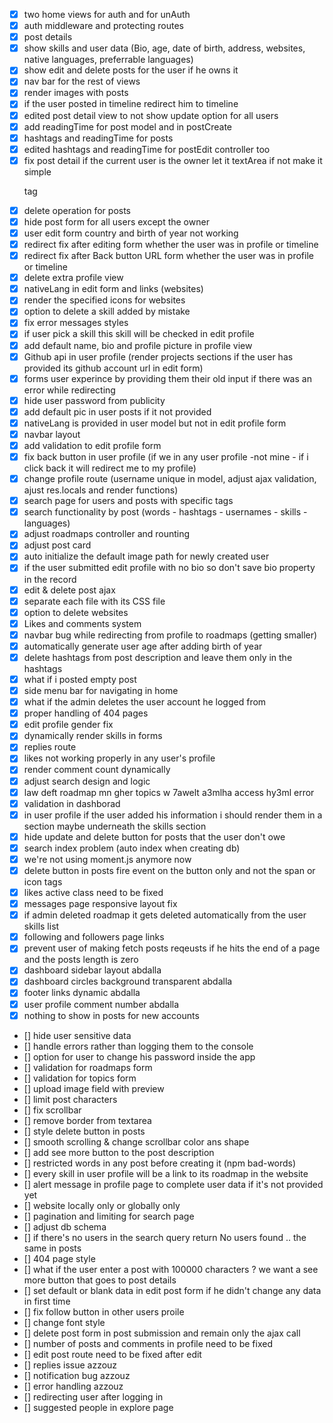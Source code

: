 - [x] two home views for auth and for unAuth
- [x] auth middleware and protecting routes
- [x] post details
- [x] show skills and user data (Bio, age, date of birth, address, websites, native languages, preferrable languages)
- [x] show edit and delete posts for the user if he owns it
- [x] nav bar for the rest of views
- [x] render images with posts
- [x] if the user posted in timeline redirect him to timeline
- [x] edited post detail view to not show update option for all users
- [x] add readingTime for post model and in postCreate
- [x] hashtags and readingTime for posts
- [x] edited hashtags and readingTime for postEdit controller too
- [x] fix post detail if the current user is the owner let it textArea if not make it simple <p> tag
- [x] delete operation for posts
- [x] hide post form for all users except the owner
- [x] user edit form country and birth of year not working
- [x] redirect fix after editing form whether the user was in profile or timeline
- [x] redirect fix after Back button URL form whether the user was in profile or timeline
- [x] delete extra profile view
- [x] nativeLang in edit form and links (websites)
- [x] render the specified icons for websites
- [x] option to delete a skill added by mistake
- [x] fix error messages styles
- [x] if user pick a skill this skill will be checked in edit profile
- [x] add default name, bio and profile picture in profile view
- [x] Github api in user profile (render projects sections if the user has provided its github account url in edit form)
- [x] forms user experince by providing them their old input if there was an error while redirecting
- [x] hide user password from publicity
- [x] add default pic in user posts if it not provided
- [x] nativeLang is provided in user model but not in edit profile form
- [x] navbar layout
- [x] add validation to edit profile form
- [x] fix back button in user profile (if we in any user profile -not mine - if i click back it will redirect me to my profile)
- [x] change profile route (username unique in model, adjust ajax validation, ajust res.locals and render functions)
- [x] search page for users and posts with specific tags
- [x] search functionality by post (words - hashtags - usernames - skills - languages)
- [x] adjust roadmaps controller and rounting
- [x] adjust post card
- [x] auto initialize the default image path for newly created user
- [x] if the user submitted edit profile with no bio so don't save bio property in the record
- [x] edit & delete post ajax
- [x] separate each file with its CSS file
- [x] option to delete websites
- [x] Likes and comments system
- [x] navbar bug while redirecting from profile to roadmaps (getting smaller)
- [x] automatically generate user age after adding birth of year
- [x] delete hashtags from post description and leave them only in the hashtags
- [x] what if i posted empty post
- [X] side menu bar for navigating in home
- [x] what if the admin deletes the user account he logged from
- [x] proper handling of 404 pages
- [x] edit profile gender fix
- [x] dynamically render skills in forms
- [x] replies route
- [x] likes not working properly in any user's profile
- [x] render comment count dynamically
- [x] adjust search design and logic
- [x] law deft roadmap mn gher topics w 7awelt a3mlha access hy3ml error
- [X] validation in dashborad
- [X] in user profile if the user added his information i should render them in a section maybe underneath the skills section
- [X] hide update and delete button for posts that the user don't owe
- [x] search index problem (auto index when creating db)
- [x] we're not using moment.js anymore now
- [x] delete button in posts fire event on the button only and not the span or icon tags
- [X] likes active class need to be fixed
- [X] messages page responsive layout fix
- [X] if admin deleted roadmap it gets deleted automatically from the user skills list
- [X] following and followers page links
- [X] prevent user of making fetch posts reqeusts if he hits the end of a page and the posts length is zero
- [x] dashboard sidebar layout abdalla
- [x] dashboard circles background transparent abdalla
- [x] footer links dynamic abdalla
- [x] user profile comment number abdalla
- [X] nothing to show in posts for new accounts
- [] hide user sensitive data
- [] handle errors rather than logging them to the console
- [] option for user to change his password inside the app
- [] validation for roadmaps form
- [] validation for topics form
- [] upload image field with preview
- [] limit post characters
- [] fix scrollbar
- [] remove border from textarea
- [] style delete button in posts
- [] smooth scrolling & change scrollbar color ans shape
- [] add see more button to the post description
- [] restricted words in any post before creating it (npm bad-words)
- [] every skill in user profile will be a link to its roadmap in the website
- [] alert message in profile page to complete user data if it's not provided yet
- [] website locally only or globally only
- [] pagination and limiting for search page
- [] adjust db schema
- [] if there's no users in the search query return No users found .. the same in posts
- [] 404 page style
- [] what if the user enter a post with 100000 characters ? we want a see more button that goes to post details
- [] set default or blank data in edit post form if he didn't change any data in first time
- [] fix follow button in other users proile
- [] change font style
- [] delete post form in post submission and remain only the ajax call
- [] number of posts and comments in profile need to be fixed
- [] edit post route need to be fixed after edit
- [] replies issue azzouz
- [] notification bug azzouz
- [] error handling azzouz
- [] redirecting user after logging in
- [] suggested people in explore page

